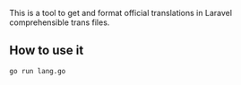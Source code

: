 This is a tool to get and format official translations in Laravel comprehensible trans files.

## How to use it
`go run lang.go`
